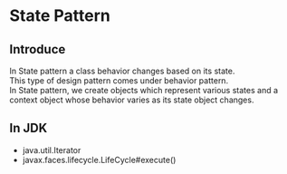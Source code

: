 # State Pattern

## Introduce

In State pattern a class behavior changes based on its state. <br>
This type of design pattern comes under behavior pattern.<br>
In State pattern, we create objects which represent various states and a context object whose behavior varies as its state object changes.

## In JDK

* java.util.Iterator
* javax.faces.lifecycle.LifeCycle#execute() 

